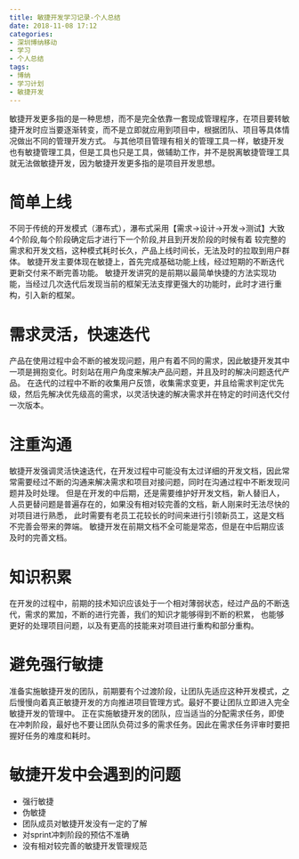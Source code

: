 ```yaml
---
title: 敏捷开发学习记录-个人总结
date: 2018-11-08 17:12
categories:
- 深圳博纳移动
- 学习
- 个人总结
tags: 
- 博纳
- 学习计划
- 敏捷开发
---
```


敏捷开发更多指的是一种思想，而不是完全依靠一套现成管理程序，在项目要转敏捷开发时应当要逐渐转变，而不是立即就应用到项目中，根据团队、项目等具体情况做出不同的管理开发方式。
与其他项目管理有相关的管理工具一样，敏捷开发也有敏捷管理工具，但是工具也只是工具，做辅助工作，并不是脱离敏捷管理工具就无法做敏捷开发，因为敏捷开发更多指的是项目开发思想。
# 简单上线
不同于传统的开发模式（瀑布式），瀑布式采用【需求->设计->开发->测试】大致4个阶段,每个阶段确定后才进行下一个阶段,并且到开发阶段的时候有着
较完整的需求和开发文档，这种模式耗时长久，产品上线时间长，无法及时的拉取到用户群体。
敏捷开发主要体现在敏捷上，首先完成基础功能上线，经过短期的不断迭代更新交付来不断完善功能。
敏捷开发讲究的是前期以最简单快捷的方法实现功能，当经过几次迭代后发现当前的框架无法支撑更强大的功能时，此时才进行重构，引入新的框架。
# 需求灵活，快速迭代
产品在使用过程中会不断的被发现问题，用户有着不同的需求，因此敏捷开发其中一项是拥抱变化。时刻站在用户角度来解决产品问题，并且及时的解决问题迭代产品。
在迭代的过程中不断的收集用户反馈，收集需求变更，并且给需求判定优先级，然后先解决优先级高的需求，以灵活快速的解决需求并在特定的时间迭代交付一次版本。
# 注重沟通
敏捷开发强调灵活快速迭代，在开发过程中可能没有太过详细的开发文档，因此常常需要经过不断的沟通来解决需求和项目对接问题，同时在沟通过程中不断发现问题并及时处理。
但是在开发的中后期，还是需要维护好开发文档，新人替旧人，人员更替问题是普遍存在的，如果没有相对较完善的文档，新人刚来时无法尽快的对项目进行熟悉，
此时需要有老员工花较长的时间来进行引领新员工，这是文档不完善会带来的弊端。
敏捷开发在前期文档不全可能是常态，但是在中后期应该及时的完善文档。
# 知识积累
在开发的过程中，前期的技术知识应该处于一个相对薄弱状态，经过产品的不断迭代，需求的累加，不断的进行完善，我们的知识才能够得到不断的积累，
也能够更好的处理项目问题，以及有更高的技能来对项目进行重构和部分重构。
# 避免强行敏捷
准备实施敏捷开发的团队，前期要有个过渡阶段，让团队先适应这种开发模式，之后慢慢向着真正敏捷开发的方向推进项目管理方式。最好不要让团队立即进入完全敏捷开发的管理中。
正在实施敏捷开发的团队，应当适当的分配需求任务，即使在冲刺阶段，最好也不要让团队负荷过多的需求任务。因此在需求任务评审时要把握好任务的难度和耗时。
# 敏捷开发中会遇到的问题
- 强行敏捷
- 伪敏捷
- 团队成员对敏捷开发没有一定的了解
- 对sprint冲刺阶段的预估不准确
- 没有相对较完善的敏捷开发管理规范





